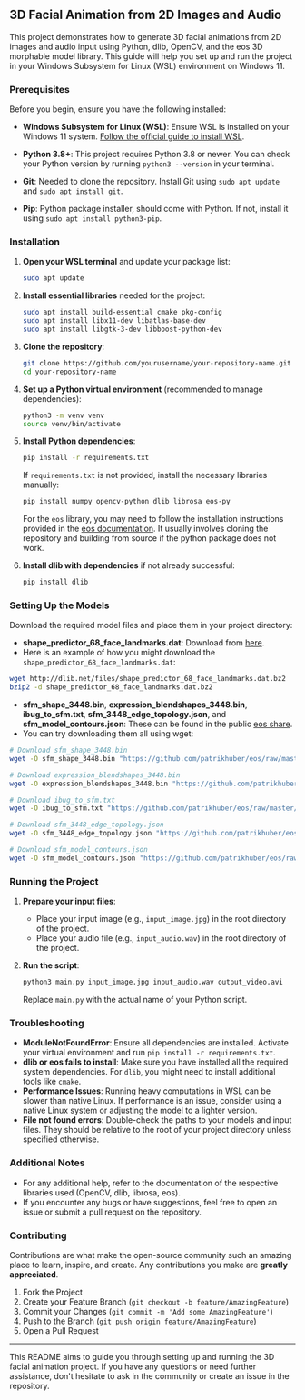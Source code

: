 ## 3D Facial Animation from 2D Images and Audio

This project demonstrates how to generate 3D facial animations from 2D images and audio input using Python, dlib, OpenCV, and the eos 3D morphable model library. This guide will help you set up and run the project in your Windows Subsystem for Linux (WSL) environment on Windows 11.

### Prerequisites

Before you begin, ensure you have the following installed:

- **Windows Subsystem for Linux (WSL)**: Ensure WSL is installed on your Windows 11 system. [Follow the official guide to install WSL](https://docs.microsoft.com/en-us/windows/wsl/install).
  
- **Python 3.8+**: This project requires Python 3.8 or newer. You can check your Python version by running `python3 --version` in your terminal.

- **Git**: Needed to clone the repository. Install Git using `sudo apt update` and `sudo apt install git`.

- **Pip**: Python package installer, should come with Python. If not, install it using `sudo apt install python3-pip`.

### Installation

1. **Open your WSL terminal** and update your package list:
   ```bash
   sudo apt update
   ```

2. **Install essential libraries** needed for the project:
   ```bash
   sudo apt install build-essential cmake pkg-config
   sudo apt install libx11-dev libatlas-base-dev
   sudo apt install libgtk-3-dev libboost-python-dev
   ```

3. **Clone the repository**:
   ```bash
   git clone https://github.com/yourusername/your-repository-name.git
   cd your-repository-name
   ```

4. **Set up a Python virtual environment** (recommended to manage dependencies):
   ```bash
   python3 -m venv venv
   source venv/bin/activate
   ```

5. **Install Python dependencies**:
   ```bash
   pip install -r requirements.txt
   ```

   If `requirements.txt` is not provided, install the necessary libraries manually:
   ```bash
   pip install numpy opencv-python dlib librosa eos-py
   ```

   For the `eos` library, you may need to follow the installation instructions provided in the [eos documentation](https://github.com/patrikhuber/eos). It usually involves cloning the repository and building from source if the python package does not work.

6. **Install dlib with dependencies** if not already successful:
   ```bash
   pip install dlib
   ```

### Setting Up the Models

Download the required model files and place them in your project directory:

- **shape_predictor_68_face_landmarks.dat**: Download from [here](http://dlib.net/files/shape_predictor_68_face_landmarks.dat.bz2).
- Here is an example of how you might download the `shape_predictor_68_face_landmarks.dat`:

```bash
wget http://dlib.net/files/shape_predictor_68_face_landmarks.dat.bz2
bzip2 -d shape_predictor_68_face_landmarks.dat.bz2
```

- **sfm_shape_3448.bin**, **expression_blendshapes_3448.bin**, **ibug_to_sfm.txt**, **sfm_3448_edge_topology.json**, and **sfm_model_contours.json**: These can be found in the public [eos share](https://github.com/patrikhuber/eos/wiki/Model-share).
- You can try downloading them all using wget:
```bash
# Download sfm_shape_3448.bin
wget -O sfm_shape_3448.bin "https://github.com/patrikhuber/eos/raw/master/share/sfm_shape_3448.bin"

# Download expression_blendshapes_3448.bin
wget -O expression_blendshapes_3448.bin "https://github.com/patrikhuber/eos/raw/master/share/expression_blendshapes_3448.bin"

# Download ibug_to_sfm.txt
wget -O ibug_to_sfm.txt "https://github.com/patrikhuber/eos/raw/master/share/ibug_to_sfm.txt"

# Download sfm_3448_edge_topology.json
wget -O sfm_3448_edge_topology.json "https://github.com/patrikhuber/eos/raw/master/share/sfm_3448_edge_topology.json"

# Download sfm_model_contours.json
wget -O sfm_model_contours.json "https://github.com/patrikhuber/eos/raw/master/share/sfm_model_contours.json"
```

### Running the Project

1. **Prepare your input files**:
   - Place your input image (e.g., `input_image.jpg`) in the root directory of the project.
   - Place your audio file (e.g., `input_audio.wav`) in the root directory of the project.

2. **Run the script**:
   ```bash
   python3 main.py input_image.jpg input_audio.wav output_video.avi
   ```

   Replace `main.py` with the actual name of your Python script.

### Troubleshooting

- **ModuleNotFoundError**: Ensure all dependencies are installed. Activate your virtual environment and run `pip install -r requirements.txt`.
- **dlib or eos fails to install**: Make sure you have installed all the required system dependencies. For `dlib`, you might need to install additional tools like `cmake`.
- **Performance Issues**: Running heavy computations in WSL can be slower than native Linux. If performance is an issue, consider using a native Linux system or adjusting the model to a lighter version.
- **File not found errors**: Double-check the paths to your models and input files. They should be relative to the root of your project directory unless specified otherwise.

### Additional Notes

- For any additional help, refer to the documentation of the respective libraries used (OpenCV, dlib, librosa, eos).
- If you encounter any bugs or have suggestions, feel free to open an issue or submit a pull request on the repository.

### Contributing

Contributions are what make the open-source community such an amazing place to learn, inspire, and create. Any contributions you make are **greatly appreciated**.

1. Fork the Project
2. Create your Feature Branch (`git checkout -b feature/AmazingFeature`)
3. Commit your Changes (`git commit -m 'Add some AmazingFeature'`)
4. Push to the Branch (`git push origin feature/AmazingFeature`)
5. Open a Pull Request

---

This README aims to guide you through setting up and running the 3D facial animation project. If you have any questions or need further assistance, don't hesitate to ask in the community or create an issue in the repository.
